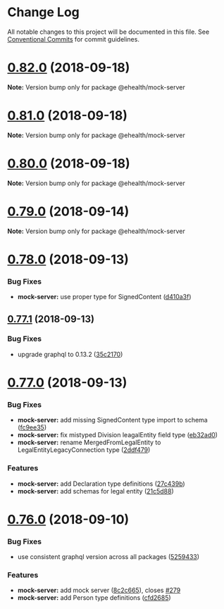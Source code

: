 # Change Log

All notable changes to this project will be documented in this file.
See [Conventional Commits](https://conventionalcommits.org) for commit guidelines.

<a name="0.82.0"></a>
# [0.82.0](https://github.com/edenlabllc/ehealth.web/compare/v0.81.0...v0.82.0) (2018-09-18)

**Note:** Version bump only for package @ehealth/mock-server





<a name="0.81.0"></a>
# [0.81.0](https://github.com/edenlabllc/ehealth.web/compare/v0.80.2...v0.81.0) (2018-09-18)

**Note:** Version bump only for package @ehealth/mock-server





<a name="0.80.0"></a>
# [0.80.0](https://github.com/edenlabllc/ehealth.web/compare/v0.79.1...v0.80.0) (2018-09-18)

**Note:** Version bump only for package @ehealth/mock-server





<a name="0.79.0"></a>
# [0.79.0](https://github.com/edenlabllc/ehealth.web/compare/v0.78.0...v0.79.0) (2018-09-14)

**Note:** Version bump only for package @ehealth/mock-server





<a name="0.78.0"></a>
# [0.78.0](https://github.com/edenlabllc/ehealth.web/compare/v0.77.1...v0.78.0) (2018-09-13)


### Bug Fixes

* **mock-server:** use proper type for SignedContent ([d410a3f](https://github.com/edenlabllc/ehealth.web/commit/d410a3f))





<a name="0.77.1"></a>
## [0.77.1](https://github.com/edenlabllc/ehealth.web/compare/v0.77.0...v0.77.1) (2018-09-13)


### Bug Fixes

* upgrade graphql to 0.13.2 ([35c2170](https://github.com/edenlabllc/ehealth.web/commit/35c2170))





<a name="0.77.0"></a>
# [0.77.0](https://github.com/edenlabllc/ehealth.web/compare/v0.76.1...v0.77.0) (2018-09-13)


### Bug Fixes

* **mock-server:** add missing SignedContent type import to schema ([fc9ee35](https://github.com/edenlabllc/ehealth.web/commit/fc9ee35))
* **mock-server:** fix mistyped Division leagalEntity field type ([eb32ad0](https://github.com/edenlabllc/ehealth.web/commit/eb32ad0))
* **mock-server:** rename MergedFromLegalEntity to LegalEntityLegacyConnection type ([2ddf479](https://github.com/edenlabllc/ehealth.web/commit/2ddf479))


### Features

* **mock-server:** add Declaration type definitions ([27c439b](https://github.com/edenlabllc/ehealth.web/commit/27c439b))
* **mock-server:** add schemas for legal entity ([21c5d88](https://github.com/edenlabllc/ehealth.web/commit/21c5d88))





<a name="0.76.0"></a>
# [0.76.0](https://github.com/edenlabllc/ehealth.web/compare/v0.75.0...v0.76.0) (2018-09-10)


### Bug Fixes

* use consistent graphql version across all packages ([5259433](https://github.com/edenlabllc/ehealth.web/commit/5259433))


### Features

* **mock-server:** add mock server ([8c2c665](https://github.com/edenlabllc/ehealth.web/commit/8c2c665)), closes [#279](https://github.com/edenlabllc/ehealth.web/issues/279)
* **mock-server:** add Person type definitions ([cfd2685](https://github.com/edenlabllc/ehealth.web/commit/cfd2685))
